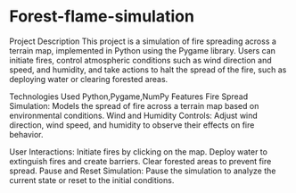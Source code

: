 # Forest-flame-simulation
Project Description​
This project is a simulation of fire spreading across a terrain map, implemented in Python using the Pygame library. Users can initiate fires, control atmospheric conditions such as wind direction and speed, and humidity, and take actions to halt the spread of the fire, such as deploying water or clearing forested areas.

Technologies Used​
Python,Pygame,NumPy
Features​
Fire Spread Simulation: Models the spread of fire across a terrain map based on environmental conditions.​
Wind and Humidity Controls: Adjust wind direction, wind speed, and humidity to observe their effects on fire behavior.​

User Interactions:​
Initiate fires by clicking on the map.​
Deploy water to extinguish fires and create barriers.​
Clear forested areas to prevent fire spread.​
Pause and Reset Simulation: Pause the simulation to analyze the current state or reset to the initial conditions.
